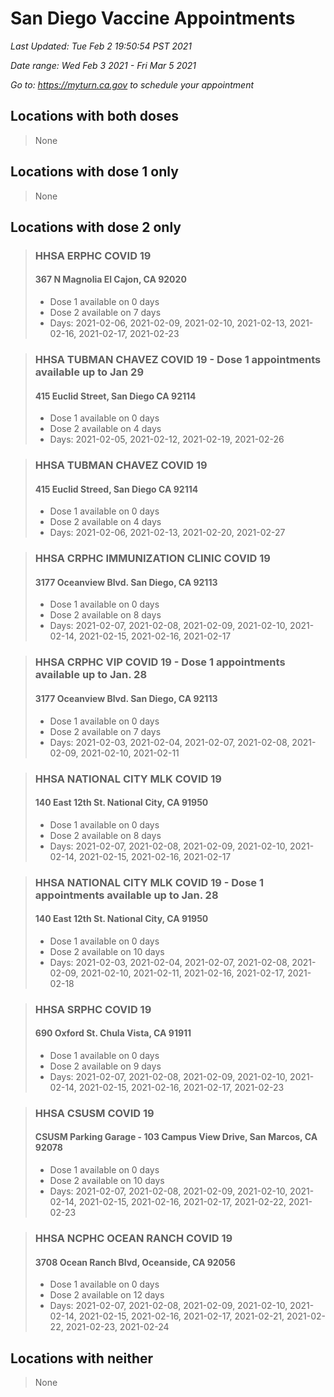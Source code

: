 # San Diego Vaccine Appointments
*Last Updated: Tue Feb 2 19:50:54 PST 2021*

*Date range: Wed Feb 3 2021 - Fri Mar 5 2021*

*Go to: <https://myturn.ca.gov> to schedule your appointment*


## Locations with both doses

>None

## Locations with dose 1 only

>None

## Locations with dose 2 only

>### HHSA ERPHC COVID 19
>#### 367 N Magnolia El Cajon, CA 92020
>- Dose 1 available on 0 days
>- Dose 2 available on 7 days
>  - Days: 2021-02-06, 2021-02-09, 2021-02-10, 2021-02-13, 2021-02-16, 2021-02-17, 2021-02-23

>### HHSA TUBMAN CHAVEZ COVID 19 - Dose 1 appointments available up to Jan 29
>#### 415 Euclid Street, San Diego CA 92114
>- Dose 1 available on 0 days
>- Dose 2 available on 4 days
>  - Days: 2021-02-05, 2021-02-12, 2021-02-19, 2021-02-26

>### HHSA TUBMAN CHAVEZ COVID 19
>#### 415 Euclid Streed, San Diego CA 92114
>- Dose 1 available on 0 days
>- Dose 2 available on 4 days
>  - Days: 2021-02-06, 2021-02-13, 2021-02-20, 2021-02-27

>### HHSA CRPHC IMMUNIZATION CLINIC COVID 19
>#### 3177 Oceanview Blvd. San Diego, CA 92113
>- Dose 1 available on 0 days
>- Dose 2 available on 8 days
>  - Days: 2021-02-07, 2021-02-08, 2021-02-09, 2021-02-10, 2021-02-14, 2021-02-15, 2021-02-16, 2021-02-17

>### HHSA CRPHC VIP COVID 19 - Dose 1 appointments available up to Jan. 28
>#### 3177 Oceanview Blvd. San Diego, CA 92113
>- Dose 1 available on 0 days
>- Dose 2 available on 7 days
>  - Days: 2021-02-03, 2021-02-04, 2021-02-07, 2021-02-08, 2021-02-09, 2021-02-10, 2021-02-11

>### HHSA NATIONAL CITY MLK COVID 19
>#### 140 East 12th St. National City, CA 91950
>- Dose 1 available on 0 days
>- Dose 2 available on 8 days
>  - Days: 2021-02-07, 2021-02-08, 2021-02-09, 2021-02-10, 2021-02-14, 2021-02-15, 2021-02-16, 2021-02-17

>### HHSA NATIONAL CITY MLK COVID 19 - Dose 1 appointments available up to Jan. 28
>#### 140 East 12th St. National City, CA 91950
>- Dose 1 available on 0 days
>- Dose 2 available on 10 days
>  - Days: 2021-02-03, 2021-02-04, 2021-02-07, 2021-02-08, 2021-02-09, 2021-02-10, 2021-02-11, 2021-02-16, 2021-02-17, 2021-02-18

>### HHSA SRPHC COVID 19
>#### 690 Oxford St. Chula Vista, CA 91911
>- Dose 1 available on 0 days
>- Dose 2 available on 9 days
>  - Days: 2021-02-07, 2021-02-08, 2021-02-09, 2021-02-10, 2021-02-14, 2021-02-15, 2021-02-16, 2021-02-17, 2021-02-23

>### HHSA CSUSM COVID 19
>#### CSUSM Parking Garage - 103 Campus View Drive, San Marcos, CA 92078
>- Dose 1 available on 0 days
>- Dose 2 available on 10 days
>  - Days: 2021-02-07, 2021-02-08, 2021-02-09, 2021-02-10, 2021-02-14, 2021-02-15, 2021-02-16, 2021-02-17, 2021-02-22, 2021-02-23

>### HHSA NCPHC OCEAN RANCH COVID 19
>#### 3708 Ocean Ranch Blvd, Oceanside, CA 92056
>- Dose 1 available on 0 days
>- Dose 2 available on 12 days
>  - Days: 2021-02-07, 2021-02-08, 2021-02-09, 2021-02-10, 2021-02-14, 2021-02-15, 2021-02-16, 2021-02-17, 2021-02-21, 2021-02-22, 2021-02-23, 2021-02-24

## Locations with neither

>None

